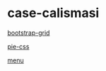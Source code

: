 # case-calismasi

[bootstrap-grid](https://ogunb.github.io/case-calismasi/bootstrap-grid/index.html)

[pie-css](https://ogunb.github.io/case-calismasi/pie-css/index.html)

[menu](https://ogunb.github.io/case-calismasi/menu/index.html)
